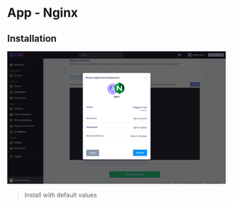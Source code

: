 # App - Nginx

## Installation

![](attachments/App%20-%20Nginx.png)

> Install with default values
